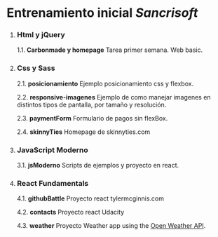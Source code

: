 # Entrenamiento inicial *Sancrisoft*

1. ### Html y jQuery

    1.1. **Carbonmade y homepage**  Tarea primer semana. Web basic.

2. ### Css y Sass

    2.1. **posicionamiento**  Ejemplo posicionamiento css y flexbox.

    2.2. **responsive-imagenes** Ejemplo de como manejar imagenes en distintos tipos de pantalla, por tamaño y resolución.

    2.3. **paymentForm** Formulario de pagos sin flexBox.

    2.4. **skinnyTies** Homepage de skinnyties.com

3. ### JavaScript Moderno

    3.1. **jsModerno** Scripts de ejemplos y proyecto en react.

4. ### React Fundamentals

    4.1. **githubBattle** Proyecto react tylermcginnis.com

    4.2. **contacts** Proyecto react Udacity

    4.3. **weather** Proyecto Weather app using the [Open Weather API](http://openweathermap.org/api).

